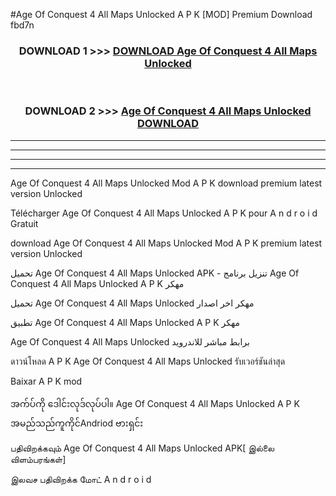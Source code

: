 #Age Of Conquest 4  All Maps Unlocked A P K [MOD] Premium Download fbd7n



<div align="center">

<h3>DOWNLOAD 1 >>> <a href="https://teeasianyam.web.app?sq=Age Of Conquest 4  All Maps Unlocked">DOWNLOAD Age Of Conquest 4  All Maps Unlocked </a></h3><br>

<h3>DOWNLOAD 2 >>> <a href="https://teeasianyam.web.app?sq=Age Of Conquest 4  All Maps Unlocked ">Age Of Conquest 4  All Maps Unlocked  DOWNLOAD </a></h3>

</div>


----------------------------------------------------------

----------------------------------------------------------

----------------------------------------------------------

----------------------------------------------------------


Age Of Conquest 4  All Maps Unlocked  Mod A P K download premium latest version Unlocked

Télécharger Age Of Conquest 4  All Maps Unlocked  A P K pour A n d r o i d Gratuit

download Age Of Conquest 4  All Maps Unlocked  Mod A P K premium latest version Unlocked

تحميل Age Of Conquest 4  All Maps Unlocked  APK - تنزيل برنامج Age Of Conquest 4  All Maps Unlocked  A P K مهكر

تحميل Age Of Conquest 4  All Maps Unlocked  مهكر اخر اصدار

تطبيق Age Of Conquest 4  All Maps Unlocked  A P K مهكر

Age Of Conquest 4  All Maps Unlocked  برابط مباشر للاندرويد

ดาวน์โหลด A P K Age Of Conquest 4  All Maps Unlocked  รับเวอร์ชันล่าสุด

Baixar A P K mod

အက်ပ်ကို ဒေါင်းလုဒ်လုပ်ပါ။ Age Of Conquest 4  All Maps Unlocked  A P K အမည်သည်ကူကိုင်Andriod ဗားရှင်း

பதிவிறக்கவும் Age Of Conquest 4  All Maps Unlocked  APK[ இல்லை விளம்பரங்கள்] 
 
இலவச பதிவிறக்க மோட் A n d r o i d



